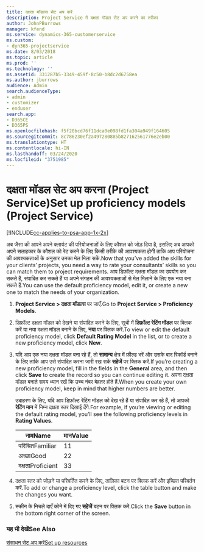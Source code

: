 ```yaml
---
title: दक्षता मॉडल्स सेट अप करें
description: Project Service में दक्षता मॉडल सेट अप करने का तरीका
author: JohnPBurrows
manager: kfend
ms.service: dynamics-365-customerservice
ms.custom:
- dyn365-projectservice
ms.date: 8/03/2018
ms.topic: article
ms.prod: ''
ms.technology: ''
ms.assetid: 331287b5-3349-459f-8c50-b8dc2d6758ea
ms.author: jburrows
audience: Admin
search.audienceType:
- admin
- customizer
- enduser
search.app:
- D365CE
- D365PS
ms.openlocfilehash: f5f20bcd76f11dca0e098fd1fa304a949f164605
ms.sourcegitcommit: 8c786230ef2a497280885b827162561776e2eb00
ms.translationtype: HT
ms.contentlocale: hi-IN
ms.lasthandoff: 03/24/2020
ms.locfileid: "3751985"
---
```

# <a name="set-up-proficiency-models-project-service"></a><span data-ttu-id="be333-103">दक्षता मॉडल सेट अप करना (Project Service)</span><span class="sxs-lookup"><span data-stu-id="be333-103">Set up proficiency models (Project Service)</span></span>

[!INCLUDE[cc-applies-to-psa-app-1x-2x](../includes/cc-applies-to-psa-app-1x-2x.md)]

<span data-ttu-id="be333-104">अब जैसा की आपने अपने क्लायंट की परियोजनाओं के लिए कौशल को जोड़ दिया है, इसलिए अब आपको अपने सलाहकार के कौशल को रेट करने के लिए किसी तरीके की आवश्यकता होगी ताकि आप परियोजना की आवश्यकताओं के अनुसार उनका मेल मिला सकें.</span><span class="sxs-lookup"><span data-stu-id="be333-104">Now that you’ve added the skills for your clients’ projects, you need a way to rate your consultants’ skills so you can match them to project requirements.</span></span> <span data-ttu-id="be333-105">आप डिफ़ॉल्ट दक्षता मॉडल का उपयोग कर सकते हैं, संपादित कर सकते हैं या अपने संगठन की आवश्यकताओं से मेल मिलाने के लिए एक नया बना सकते हैं.</span><span class="sxs-lookup"><span data-stu-id="be333-105">You can use the default proficiency model, edit it, or create a new one to match the needs of your organization.</span></span>  
  
1.  <span data-ttu-id="be333-106">**Project Service > दक्षता मॉडल्स** पर जाएँ.</span><span class="sxs-lookup"><span data-stu-id="be333-106">Go to **Project Service > Proficiency Models**.</span></span>  
  
2.  <span data-ttu-id="be333-107">डिफ़ॉल्ट दक्षता मॉडल को देखने या संपादित करने के लिए, सूची में **डिफ़ॉल्ट रेटिंग मॉडल** पर क्लिक करें या नया दक्षता मॉडल बनाने के लिए, **नया** पर क्लिक करें.</span><span class="sxs-lookup"><span data-stu-id="be333-107">To view or edit the default proficiency model, click **Default Rating Model** in the list, or to create a new proficiency model, click **New**.</span></span>  
  
3.  <span data-ttu-id="be333-108">यदि आप एक नया दक्षता मॉडल बना रहे हैं, तो **सामान्य** क्षेत्र में फ़ील्ड भरें और उसके बाद रिकॉर्ड बनाने के लिए ताकि आप उसे संपादित करना जारी रख सकें **सहेजें** पर क्लिक करें.</span><span class="sxs-lookup"><span data-stu-id="be333-108">If you’re creating a new proficiency model, fill in the fields in the **General** area, and then click **Save** to create the record so you can continue editing it.</span></span> <span data-ttu-id="be333-109">अपना दक्षता मॉडल बनाते समय ध्यान रखें कि उच्च नंबर बेहतर होते हैं.</span><span class="sxs-lookup"><span data-stu-id="be333-109">When you create your own proficiency model, keep in mind that higher numbers are better.</span></span>  
  
     <span data-ttu-id="be333-110">उदाहरण के लिए, यदि आप डिफ़ॉल्ट रेटिंग मॉडल को देख रहे हैं या संपादित कर रहे हैं, तो आपको **रेटिंग मान** में निम्न दक्षता स्तर दिखाई देंगे.</span><span class="sxs-lookup"><span data-stu-id="be333-110">For example, if you’re viewing or editing the default rating model, you’ll see the following proficiency levels in **Rating Values**.</span></span>  
  
    |<span data-ttu-id="be333-111">नाम</span><span class="sxs-lookup"><span data-stu-id="be333-111">Name</span></span>|<span data-ttu-id="be333-112">मान</span><span class="sxs-lookup"><span data-stu-id="be333-112">Value</span></span>|  
    |----------|-----------|  
    |<span data-ttu-id="be333-113">परिचित</span><span class="sxs-lookup"><span data-stu-id="be333-113">Familiar</span></span>|<span data-ttu-id="be333-114">1</span><span class="sxs-lookup"><span data-stu-id="be333-114">1</span></span>|  
    |<span data-ttu-id="be333-115">अच्छा</span><span class="sxs-lookup"><span data-stu-id="be333-115">Good</span></span>|<span data-ttu-id="be333-116">2</span><span class="sxs-lookup"><span data-stu-id="be333-116">2</span></span>|  
    |<span data-ttu-id="be333-117">दक्षता</span><span class="sxs-lookup"><span data-stu-id="be333-117">Proficient</span></span>|<span data-ttu-id="be333-118">3</span><span class="sxs-lookup"><span data-stu-id="be333-118">3</span></span>|  
  
4.  <span data-ttu-id="be333-119">दक्षता स्तर को जोड़ने या परिवर्तित करने के लिए, तालिका बटन पर क्लिक करें और इच्छित परिवर्तन करें.</span><span class="sxs-lookup"><span data-stu-id="be333-119">To add or change a proficiency level, click the table button and make the changes you want.</span></span>  
  
5.  <span data-ttu-id="be333-120">स्‍क्रीन के निचले दाएँ कोने में दिए गए **सहेजें** बटन पर क्लिक करें.</span><span class="sxs-lookup"><span data-stu-id="be333-120">Click the **Save** button in the bottom right corner of the screen.</span></span>  
  
### <a name="see-also"></a><span data-ttu-id="be333-121">यह भी देखें</span><span class="sxs-lookup"><span data-stu-id="be333-121">See Also</span></span>  
 [<span data-ttu-id="be333-122">संसाधन सेट अप करें</span><span class="sxs-lookup"><span data-stu-id="be333-122">Set up resources</span></span>](../project-service/set-up-resources.md)
